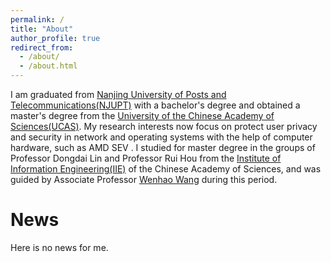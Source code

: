 ```yaml
---
permalink: /
title: "About"
author_profile: true
redirect_from: 
  - /about/
  - /about.html
---
```

I am graduated from [Nanjing University of Posts and Telecommunications(NJUPT)](https://www.njupt.edu.cn/) with a bachelor's degree and obtained a master's degree from the [University of the Chinese Academy of Sciences(UCAS)](https://www.ucas.ac.cn/). My research interests now focus on protect user privacy and security in network and operating systems with the help of computer hardware, such as AMD SEV . I studied for master degree in the groups of Professor Dongdai Lin and Professor Rui Hou from the [Institute of Information Engineering(IIE)](http://www.iie.ac.cn/) of the Chinese Academy of Sciences, and was guided by Associate Professor [Wenhao Wang](https://heartever.github.io/) during this period.

News
======
Here is no news for me.